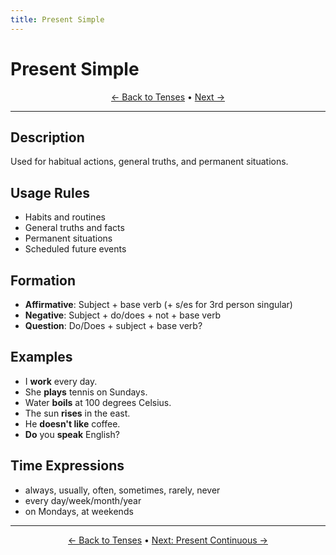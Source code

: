 ```yaml
---
title: Present Simple
---
```


# Present Simple



<div align="center" markdown="1">

[← Back to Tenses](./) • [Next →](02-present-continuous.md)

</div>

---

## Description
Used for habitual actions, general truths, and permanent situations.

## Usage Rules
- Habits and routines
- General truths and facts
- Permanent situations
- Scheduled future events

## Formation
- **Affirmative**: Subject + base verb (+ s/es for 3rd person singular)
- **Negative**: Subject + do/does + not + base verb
- **Question**: Do/Does + subject + base verb?

## Examples
- I **work** every day.
- She **plays** tennis on Sundays.
- Water **boils** at 100 degrees Celsius.
- The sun **rises** in the east.
- He **doesn't like** coffee.
- **Do** you **speak** English?

## Time Expressions
- always, usually, often, sometimes, rarely, never
- every day/week/month/year
- on Mondays, at weekends

---

<div align="center" markdown="1">

[← Back to Tenses](./) • [Next: Present Continuous →](02-present-continuous.md)

</div>
